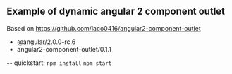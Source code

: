 Example of dynamic angular 2 component outlet
--

Based on https://github.com/laco0416/angular2-component-outlet

- @angular/2.0.0-rc.6
- angular2-component-outlet/0.1.1

--
quickstart:
`npm install`
`npm start`